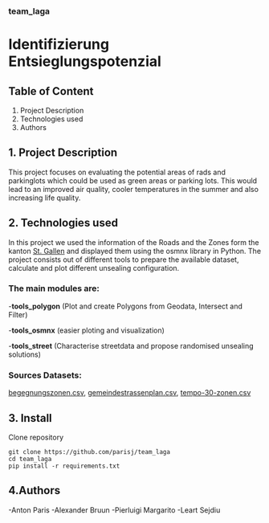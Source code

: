 ### team_laga

# Identifizierung Entsieglungspotenzial

## Table of Content
1. Project Description
2. Technologies used
3. Authors

## 1. Project Description
This project focuses on evaluating the potential areas of rads and parkinglots which could be used as green areas or parking lots.
This would lead to an improved air quality, cooler temperatures in the summer and also increasing life quality.


## 2. Technologies used
In this project we used the information of the Roads and the Zones form the kanton [St. Gallen](https://daten.sg.ch/) and displayed
them using the osmnx library in Python. The project consists out of different tools to prepare the available dataset, calculate and plot 
different unsealing configuration. 
    
### The main modules are:
    
-**tools_polygon** (Plot and create Polygons from Geodata, Intersect and Filter)
        
-**tools_osmnx** (easier ploting and visualization)
        
-**tools_street** (Characterise streetdata and propose randomised unsealing solutions)
        
    
### Sources Datasets: 
[begegnungszonen.csv](https://daten.sg.ch/explore/dataset/begegnungszonen%40stadt-stgallen/export/?disjunctive.gebiet&dataChart=eyJxdWVyaWVzIjpbeyJjaGFydHMiOlt7InR5cGUiOiJjb2x1bW4iLCJmdW5jIjoiQ09VTlQiLCJzY2llbnRpZmljRGlzcGxheSI6dHJ1ZSwiY29sb3IiOiIjZmYwMDAwIn1dLCJ4QXhpcyI6InJlYWxpc2llcnQiLCJtYXhwb2ludHMiOiIiLCJ0aW1lc2NhbGUiOiJ5ZWFyIiwic29ydCI6IiIsImNvbmZpZyI6eyJkYXRhc2V0IjoiYmVnZWdudW5nc3pvbmVuQHN0YWR0LXN0Z2FsbGVuIiwib3B0aW9ucyI6eyJkaXNqdW5jdGl2ZS5nZWJpZXQiOnRydWV9fX1dLCJkaXNwbGF5TGVnZW5kIjp0cnVlLCJhbGlnbk1vbnRoIjp0cnVlfQ%3D%3D), 
[gemeindestrassenplan.csv](https://daten.sg.ch/explore/dataset/gemeindestrassenplan%40stadt-stgallen/export/?disjunctive.strassenkl&disjunctive.strassenna&disjunctive.strassennr), 
[tempo-30-zonen.csv](https://daten.sg.ch/explore/dataset/tempo-30-zonen%40stadt-stgallen/export/)

## 3. Install
Clone repository 
  
```
git clone https://github.com/parisj/team_laga
cd team_laga
pip install -r requirements.txt
```
    
    
## 4.Authors
-Anton Paris
-Alexander Bruun
-Pierluigi Margarito
-Leart Sejdiu
    
    
